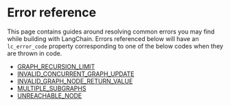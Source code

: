 # Error reference

This page contains guides around resolving common errors you may find while building with LangChain.
Errors referenced below will have an `lc_error_code` property corresponding to one of the below codes when they are thrown in code.

- [GRAPH_RECURSION_LIMIT](/langgraphjs/troubleshooting/errors/GRAPH_RECURSION_LIMIT)
- [INVALID_CONCURRENT_GRAPH_UPDATE](/langgraphjs/troubleshooting/errors/INVALID_CONCURRENT_GRAPH_UPDATE)
- [INVALID_GRAPH_NODE_RETURN_VALUE](/langgraphjs/troubleshooting/errors/INVALID_GRAPH_NODE_RETURN_VALUE)
- [MULTIPLE_SUBGRAPHS](/langgraphjs/troubleshooting/errors/MULTIPLE_SUBGRAPHS)
- [UNREACHABLE_NODE](/langgraphjs/troubleshooting/errors/UNREACHABLE_NODE)
